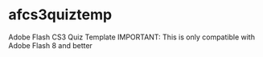 # afcs3quiztemp
Adobe Flash CS3 Quiz Template
IMPORTANT: This is only compatible with Adobe Flash 8 and better

